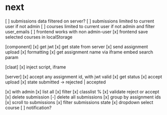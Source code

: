  # next

[ ] submissions data filtered on server?
[ ] submissions limited to current user if not admin
[ ] courses limited to current user if not admin and filter user_emails
[ ] frontend works with non admin-user
[x] frontend save selected courses in localStorage


[component]
[x] get jwt
[x] get state from server
[x] send assignment upload
[x] formatting
[x] get assignment name via iframe embed search param


[claat]
[x] inject script, iframe


[server]
[x] accept any assignment id, with jwt valid
[x] get status
[x] accept upload
[x] state submitted -> rejected | accepted

[x] with admin
[x] list all
[x] filter
[x] classlist %
[x] validate reject or accept
[x] delete submission
[-] delete all submissions
[x] group by assignment ids
[x] scroll to submissions
[x] filter submissions state
[x] dropdown select course
[ ] notification?
